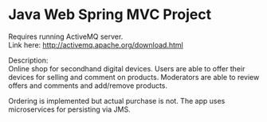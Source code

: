 # Java Web Spring MVC Project
  
Requires running ActiveMQ server.  
Link here: http://activemq.apache.org/download.html  
  
Description:  
Online shop for secondhand digital devices. Users are able to offer their devices for selling and comment on products. Moderators are able to review offers and comments and add/remove products.  
  
Ordering is implemented but actual purchase is not. The app uses microservices for persisting via JMS.

